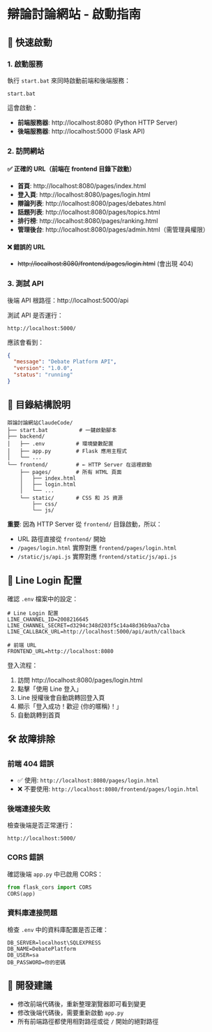 # 辯論討論網站 - 啟動指南

## 🚀 快速啟動

### 1. 啟動服務
執行 `start.bat` 來同時啟動前端和後端服務：
```
start.bat
```

這會啟動：
- **前端服務器**: http://localhost:8080 (Python HTTP Server)
- **後端服務器**: http://localhost:5000 (Flask API)

### 2. 訪問網站

#### ✅ 正確的 URL（前端在 frontend 目錄下啟動）
- **首頁**: http://localhost:8080/pages/index.html
- **登入頁**: http://localhost:8080/pages/login.html
- **辯論列表**: http://localhost:8080/pages/debates.html
- **話題列表**: http://localhost:8080/pages/topics.html
- **排行榜**: http://localhost:8080/pages/ranking.html
- **管理後台**: http://localhost:8080/pages/admin.html（需管理員權限）

#### ❌ 錯誤的 URL
- ~~http://localhost:8080/frontend/pages/login.html~~ (會出現 404)

### 3. 測試 API
後端 API 根路徑：http://localhost:5000/api

測試 API 是否運行：
```
http://localhost:5000/
```

應該會看到：
```json
{
  "message": "Debate Platform API",
  "version": "1.0.0",
  "status": "running"
}
```

## 📁 目錄結構說明

```
辯論討論網站ClaudeCode/
├── start.bat          # 一鍵啟動腳本
├── backend/
│   ├── .env          # 環境變數配置
│   ├── app.py        # Flask 應用主程式
│   └── ...
└── frontend/         # ← HTTP Server 在這裡啟動
    ├── pages/        # 所有 HTML 頁面
    │   ├── index.html
    │   ├── login.html
    │   └── ...
    └── static/       # CSS 和 JS 資源
        ├── css/
        └── js/
```

**重要**: 因為 HTTP Server 從 `frontend/` 目錄啟動，所以：
- URL 路徑直接從 `frontend/` 開始
- `/pages/login.html` 實際對應 `frontend/pages/login.html`
- `/static/js/api.js` 實際對應 `frontend/static/js/api.js`

## 🔐 Line Login 配置

確認 `.env` 檔案中的設定：
```env
# Line Login 配置
LINE_CHANNEL_ID=2008216645
LINE_CHANNEL_SECRET=d3294c348d203f5c14a48d36b9aa7cba
LINE_CALLBACK_URL=http://localhost:5000/api/auth/callback

# 前端 URL
FRONTEND_URL=http://localhost:8080
```

登入流程：
1. 訪問 http://localhost:8080/pages/login.html
2. 點擊「使用 Line 登入」
3. Line 授權後會自動跳轉回登入頁
4. 顯示「登入成功！歡迎 {你的暱稱}！」
5. 自動跳轉到首頁

## 🛠️ 故障排除

### 前端 404 錯誤
- ✅ 使用: `http://localhost:8080/pages/login.html`
- ❌ 不要使用: `http://localhost:8080/frontend/pages/login.html`

### 後端連接失敗
檢查後端是否正常運行：
```
http://localhost:5000/
```

### CORS 錯誤
確認後端 `app.py` 中已啟用 CORS：
```python
from flask_cors import CORS
CORS(app)
```

### 資料庫連接問題
檢查 `.env` 中的資料庫配置是否正確：
```env
DB_SERVER=localhost\SQLEXPRESS
DB_NAME=DebatePlatform
DB_USER=sa
DB_PASSWORD=你的密碼
```

## 📝 開發建議

- 修改前端代碼後，重新整理瀏覽器即可看到變更
- 修改後端代碼後，需要重新啟動 `app.py`
- 所有前端路徑都使用相對路徑或從 `/` 開始的絕對路徑